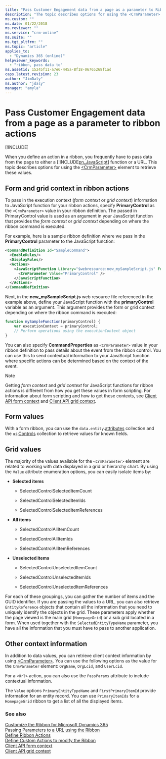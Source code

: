```yaml
---
title: "Pass Customer Engagement data from a page as a parameter to Ribbon actions (Developer Guide for Dynamics 365 Customer Engagement) | MicrosoftDocs"
description: "The topic describes options for using the <CrmParameter> element to retrieve these values. "
ms.custom: ""
ms.date: 01/22/2018
ms.reviewer: ""
ms.service: "crm-online"
ms.suite: ""
ms.tgt_pltfrm: ""
ms.topic: "article"
applies_to: 
  - "Dynamics 365 (online)"
helpviewer_keywords: 
  - "ribbon, pass data to"
ms.assetid: 15245f11-a7e6-445a-8f18-06765268f1ad
caps.latest.revision: 23
author: "JimDaly"
ms.author: "jdaly"
manager: "amyla"
---
```

# Pass Customer Engagement data from a page as a parameter to ribbon actions

[!INCLUDE[](../../includes/cc_applies_to_update_9_0_0.md)]

When you define an action in a ribbon, you frequently have to pass data from the page to either a [!INCLUDE[pn_JavaScript](../../includes/pn-javascript.md)] function or a URL. This topic describes options for using the [\<CrmParameter\>](https://msdn.microsoft.com/library/gg309332.aspx) element to retrieve these values.

## Form and grid context in ribbon actions

To pass in the execution context (*form context* or *grid context*) information to JavaScript function for your ribbon actions, specify **PrimaryControl** as the `<CrmParameter>` value in your ribbon definition. The passed in PrimaryControl value is used as an argument in your JavaScript function that provides the *form context* or *grid context* depending on where the ribbon command is executed. 

For example, here is a sample ribbon definition where we pass in the **PrimaryControl** parameter to the JavaScript function:

```xml
<CommandDefinition Id="SampleCommand">
  <EnableRules/>
  <DisplayRules/>
  <Actions>
    <JavaScriptFunction Library="$webresource:new_mySampleScript.js" FunctionName="mySampleFunction">
      <CrmParameter Value="PrimaryControl" />
    </JavaScriptFunction>
  </Actions>
</CommandDefinition>
```

Next, in the **new_mySampleScript.js** web resource file referenced in the example above, define your JavaScript function with the **primaryControl** variable as an argument. This argument provides the form or grid context depending on where the ribbon command is executed:

```JavaScript
function mySampleFunction(primaryControl) {
    var executionContext = primaryControl;
    // Perform operations using the executionContext object
}
```

You can also specify **CommandProperties** as `<CrmParameter>` value in your ribbon definition to pass details about the event from the ribbon control. You can use this to send contextual information to your JavaScript function where specific actions can be determined based on the context of the event.

> [!NOTE]
> Getting *form context* and *grid context* for JavaScript functions for ribbon actions is different from how you get these values in form scripting. For information about form scripting and how to get these contexts, see [Client API form context](../clientapi/clientapi-form-context.md) and [Client API grid context](../clientapi/clientapi-grid-context.md).

## Form values

With a form ribbon, you can use the `data.entity`.[attributes](../clientapi/reference/attributes.md) collection and the `ui`.[Controls](../clientapi/reference/controls.md) collection to retrieve values for known fields.

<!--
However, if you want to pass the value of a selected form field, you’ll have to do more scripting to get the value. You can use the **PrimaryControlId** parameter to get the Id value for the control that has focus when the ribbon control received focus. This Id is the Document Object Model (DOM) Id value. 

Here is a sample ribbon definition where we pass in the **PrimaryControlId** parameter:

```xml
<CommandDefinition Id="SampleCommand">
  <EnableRules/>
  <DisplayRules/>
  <Actions>
    <JavaScriptFunction Library="$webresource:new_mySampleScript.js" FunctionName="mySampleFunction">
      <CrmParameter Value="PrimaryControl" />
      <CrmParameter Value="PrimaryControlId" />
    </JavaScriptFunction>
  </Actions>
</CommandDefinition>
```

To get the data value, you will have to try using that value by using code such as that in the following example:  
  
```javascript  
function mySampleFunction(primaryControl, primaryControlId) {
    var executionContext = primaryControl;
    var focusFieldValue = executionContext.ui.controls.get(primaryControlId).getAttribute().getValue();
}  
```
-->
  
## Grid values  
 The majority of the values available for the `<CrmParameter>` element are related to working with data displayed in a grid or hierarchy chart. By using the `Value` attribute enumeration options, you can easily isolate items by:  
  
- **Selected items**  
  
    -   SelectedControlSelectedItemCount  
  
    -   SelectedControlSelectedItemIds  
  
    -   SelectedControlSelectedItemReferences  
  
- **All items**  
  
    -   SelectedControlAllItemCount  
  
    -   SelectedControlAllItemIds  
  
    -   SelectedControlAllItemReferences  
  
- **Unselected items**  
  
    -   SelectedControlUnselectedItemCount  
  
    -   SelectedControlUnselectedItemIds  
  
    -   SelectedControlUnselectedItemReferences  
  
 For each of these groupings, you can gather the number of items and the GUID identifier. If you are passing the values to a URL, you can also retrieve `EntityReference` objects that contain all the information that you need to uniquely identify the objects in the grid. These parameters apply whether the page viewed is the main grid (`HomepageGrid`) or a sub grid located in a form. When used together with the `SelectedEntityTypeName` parameter, you have all the information that you must have to pass to another application.  
  
 
  
## Other context information  
 In addition to data values, you can retrieve client context information by using [\<CrmParameter\>](https://msdn.microsoft.com/library/gg309332.aspx).  You can use the following options as the value for the `CrmParameter` element: `OrgName`, `OrgLcid`, and `UserLcid`.
 
 For a `<Url>` action, you can also use the `PassParams` attribute to include contextual information.  
  
 The `Value` options `PrimaryEntityTypeName` and `FirstPrimaryItemId` provide information for an entity record. You can use `PrimaryItemIds` for a `HomepageGrid` ribbon to get a list of all the displayed items.
  
### See also  
 [Customize the Ribbon for Microsoft Dynamics 365](customize-commands-ribbon.md)   
 [Passing Parameters to a URL using the Ribbon](pass-parameters-url-by-using-ribbon.md)    
 [Define Ribbon Actions](define-ribbon-actions.md)   
 [Define Custom Actions to modify the Ribbon](define-custom-actions-modify-ribbon.md)<br>
 [Client API form context](../clientapi/clientapi-form-context.md)<br>
 [Client API grid context](../clientapi/clientapi-grid-context.md)<br>
 
